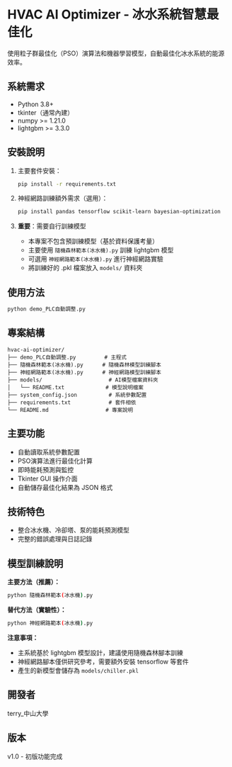 # HVAC AI Optimizer - 冰水系統智慧最佳化

使用粒子群最佳化（PSO）演算法和機器學習模型，自動最佳化冰水系統的能源效率。

## 系統需求
- Python 3.8+
- tkinter（通常內建）
- numpy >= 1.21.0
- lightgbm >= 3.3.0

## 安裝說明
1. 主要套件安裝：
   ```bash
   pip install -r requirements.txt
   ```

2. 神經網路訓練額外需求（選用）：
   ```bash
   pip install pandas tensorflow scikit-learn bayesian-optimization
   ```

3. **重要**：需要自行訓練模型
   - 本專案不包含預訓練模型（基於資料保護考量）
   - 主要使用 `隨機森林範本(冰水機).py` 訓練 lightgbm 模型
   - 可選用 `神經網路範本(冰水機).py` 進行神經網路實驗
   - 將訓練好的 .pkl 檔案放入 `models/` 資料夾

## 使用方法
```bash
python demo_PLC自動調整.py
```

## 專案結構
```
hvac-ai-optimizer/
├── demo_PLC自動調整.py         # 主程式
├── 隨機森林範本(冰水機).py      # 隨機森林模型訓練腳本
├── 神經網路範本(冰水機).py      # 神經網路模型訓練腳本
├── models/                     # AI模型檔案資料夾
│   └── README.txt             # 模型說明檔案
├── system_config.json          # 系統參數配置
├── requirements.txt            # 套件相依
└── README.md                  # 專案說明
```

## 主要功能
- 自動讀取系統參數配置
- PSO演算法進行最佳化計算
- 即時能耗預測與監控
- Tkinter GUI 操作介面
- 自動儲存最佳化結果為 JSON 格式

## 技術特色
- 整合冰水機、冷卻塔、泵的能耗預測模型
- 完整的錯誤處理與日誌記錄

## 模型訓練說明
**主要方法（推薦）：**
```bash
python 隨機森林範本(冰水機).py
```

**替代方法（實驗性）：**
```bash
python 神經網路範本(冰水機).py
```

**注意事項：**
- 主系統基於 lightgbm 模型設計，建議使用隨機森林腳本訓練
- 神經網路腳本僅供研究參考，需要額外安裝 tensorflow 等套件
- 產生的新模型會儲存為 `models/chiller.pkl`

## 開發者
terry_中山大學

## 版本
v1.0 - 初版功能完成
